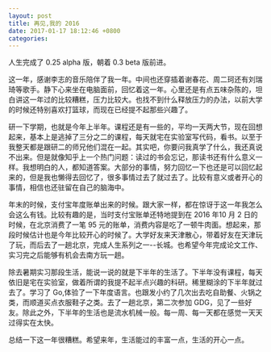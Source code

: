 ```yaml
---
layout: post
title: 再见,我的 2016
date: 2017-01-17 18:12:46 +0800
categories: 
---
```


人生完成了 0.25 alpha 版，朝着 0.3 beta 版前进。

这一年，感谢李志的音乐陪伴了我一年。中间也还穿插着谢春花、周二珂还有刘瑞琦等歌手。静下心来坐在电脑面前，回忆着这一年。心里还是有点五味杂陈的，坦白讲这一年过的比较糟糕，压力比较大。也找不到什么释放压力的办法，以前大学的时候还特别喜欢打篮球，而现在已经提不起那些兴趣了。

研一下学期，也就是今年上半年。课程还是有一些的，平均一天两大节，现在回想起来，基本上是逃掉了三分之二的课程，每天就宅在实验室写代码，看书。以至于我整天都是跟研二的师兄他们混在一起。其实吧，你要问我真学了什么，我还真说不出来。但是就像知乎上一个热门问题：读过的书会忘记，那读书还有什么意义一样。我想明白的人，都知道答案。大部分的事情，努力回忆一下也还是可以回忆起来的，但是我也懒得去回忆了，很多事情过去了就过去了。比较有意义或者开心的事情，相信也还驻留在自己的脑海中。

年末的时候，支付宝年度账单出来的时候。跟大家一样，都在惊讶于这一年我怎么会这么有钱。比较有趣的是，当时支付宝账单还特地提到在 2016 年10 月 2 日的时候，在北京消费了一笔 95 元的账单，消费内容是吃了一顿牛肉面。想起来，那段时候估计也是今年比较开心的时候了。大学好友来天津散心，带着好友在天津玩了玩，而后去了一趟北京，完成人生系列之一--长城。也希望今年完成论文工作、实习完之后能够有机会去南方玩一趟。

除去暑期实习那段生活，能说一说的就是下半年的生活了。下半年没有课程，每天依旧是宅在实验室，做着所谓的我提不起半点兴趣的科研。稀里糊涂的下半年就过去了。学习了 Go,体验了一下年度语言。也跟发小约了几次出去吃自助餐、火锅之类，而顺道买点衣服鞋子之类。去了一趟北京，第二次参加 GDG，见了一些好友。除此之外，下半年的生活也是流水机械一般。每一周、每一天都在感觉一天天过得实在太快。

总结一下这一年很糟糕。希望来年，生活能过的丰富一点，生活的开心一点。

​                                                                                                           







